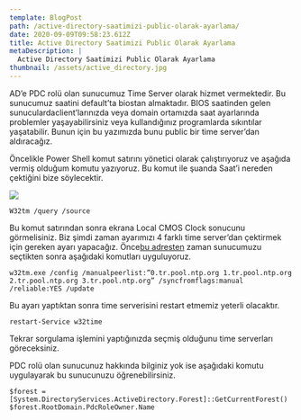 ```yaml
---
template: BlogPost
path: /active-directory-saatimizi-public-olarak-ayarlama/
date: 2020-09-09T09:58:23.612Z
title: Active Directory Saatimizi Public Olarak Ayarlama
metaDescription: |
  Active Directory Saatimizi Public Olarak Ayarlama
thumbnail: /assets/active_directory.jpg
---
```

AD’e PDC rolü olan sunucumuz Time Server olarak hizmet vermektedir. Bu sunucumuz saatini default’ta biostan almaktadır. BIOS saatinden gelen sunuculardaclient’larınızda veya domain ortamızda saat ayarlarında problemler yaşayabilirsiniz veya kullandığınız programlarda sıkıntılar yaşatabilir. Bunun için bu yazımızda bunu public bir time server’dan aldıracağız.

Öncelikle Power Shell komut satırını yönetici olarak çalıştırıyoruz ve aşağıda vermiş olduğum komutu yazıyoruz. Bu komut ile şuanda Saat’i nereden çektiğini bize söylecektir.

![](/assets/saat-300x54.png)



```
W32tm /query /source

```



Bu komut satırından sonra ekrana Local CMOS Clock sonucunu görmelisiniz. Biz şimdi zaman ayarımızı 4 farklı time server’dan çektirmek için gereken ayarı yapacağız. Önce[bu adresten](https://www.pool.ntp.org/zone/tr) zaman sunucumuzu seçtikten sonra aşağıdaki komutları uyguluyoruz.

```
w32tm.exe /config /manualpeerlist:”0.tr.pool.ntp.org 1.tr.pool.ntp.org 
2.tr.pool.ntp.org 3.tr.pool.ntp.org” /syncfromflags:manual /reliable:YES /update
```



Bu ayarı yaptıktan sonra time serverisini restart etmemiz yeterli olacaktır.

```
restart-Service w32time

```



Tekrar sorgulama işlemini yaptığınızda seçmiş olduğunu time serverları göreceksiniz.

PDC rolü olan sunucunuz hakkında bilginiz yok ise aşağıdaki komutu uygulayarak bu sunucunuzu öğrenebilirsiniz.

```
$forest = [System.DirectoryServices.ActiveDirectory.Forest]::GetCurrentForest()
$forest.RootDomain.PdcRoleOwner.Name
```
